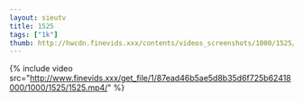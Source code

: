 ```yaml
--- 
layout: sieutv
title: 1525
tags: ["1k"]
thumb: http://hwcdn.finevids.xxx/contents/videos_screenshots/1000/1525/preview.mp4.jpg
---
```

{% include video src="http://www.finevids.xxx/get_file/1/87ead46b5ae5d8b35d6f725b62418000/1000/1525/1525.mp4/" %} 
